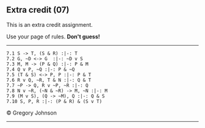 ## Extra credit (07) 

This is an extra credit assignment.

Use your page of rules. **Don't guess!**

---

~~~{.ProofChecker .JohnsonSL options="fonts tabindent render" guides="fitch" points="1" late-credit="1"}
7.1 S -> T, (S & R) :|-: T 
7.2 G, ~D <-> G  :|-: ~D v S
7.3 M, M -> (P & Q) :|-: P & M
7.4 Q v P, ~Q :|-: P & ~Q
7.5 (T & S) <-> P, P :|-: P & T 
7.6 R v Q, ~R, T & N :|-: Q & T
7.7 ~P -> Q, R v ~P, ~R :|-: Q
7.8 N v ~R, (~N & ~R) -> M, ~N :|-: M
7.9 (M v S), (Q -> ~M), Q :|-: Q & S
7.10 S, P, R :|-: (P & R) & (S v T)
~~~

<p>&copy; <script>document.write(new Date().getFullYear())</script> Gregory Johnson</p>
 
---
